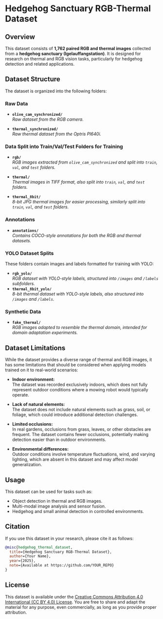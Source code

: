 # Hedgehog Sanctuary RGB-Thermal Dataset

## Overview
This dataset consists of **1,762 paired RGB and thermal images** collected from a **hedgehog sanctuary (Igelauffangstation)**. It is designed for research on thermal and RGB vision tasks, particularly for hedgehog detection and related applications.

## Dataset Structure
The dataset is organized into the following folders:

### Raw Data
- **`olive_cam_synchronized/`**  
  *Raw dataset from the RGB camera.*

- **`thermal_synchronized/`**  
  *Raw thermal dataset from the Optris PI640i.*

### Data Split into Train/Val/Test Folders for Training
- **`rgb/`**  
  *RGB images extracted from `olive_cam_synchronized` and split into `train`, `val`, and `test` folders.*

- **`thermal/`**  
  *Thermal images in TIFF format, also split into `train`, `val`, and `test` folders.*

- **`thermal_8bit/`**  
  *8-bit JPG thermal images for easier processing, similarly split into `train`, `val`, and `test` folders.*

### Annotations
- **`annotations/`**  
  *Contains COCO-style annotations for both the RGB and thermal datasets.*

### YOLO Dataset Splits
These folders contain images and labels formatted for training with YOLO:
- **`rgb_yolo/`**  
  *RGB dataset with YOLO-style labels, structured into `/images` and `/labels` subfolders.*
- **`thermal_8bit_yolo/`**  
  *8-bit thermal dataset with YOLO-style labels, also structured into `/images` and `/labels`.*

### Synthetic Data
- **`fake_thermal/`**  
  *RGB images adapted to resemble the thermal domain, intended for domain adaptation experiments.*

## Dataset Limitations
While the dataset provides a diverse range of thermal and RGB images, it has some limitations that should be considered when applying models trained on it to real-world scenarios:

- **Indoor environment:**  
  The dataset was recorded exclusively indoors, which does not fully represent outdoor conditions where a mowing robot would typically operate.

- **Lack of natural elements:**  
  The dataset does not include natural elements such as grass, soil, or foliage, which could introduce additional detection challenges.

- **Limited occlusions:**  
  In real gardens, occlusions from grass, leaves, or other obstacles are frequent. The dataset contains fewer occlusions, potentially making detection easier than in outdoor environments.

- **Environmental differences:**  
  Outdoor conditions involve temperature fluctuations, wind, and varying lighting, which are absent in this dataset and may affect model generalization.

## Usage
This dataset can be used for tasks such as:
- Object detection in thermal and RGB images.
- Multi-modal image analysis and sensor fusion.
- Hedgehog and small animal detection in controlled environments.

## Citation
If you use this dataset in your research, please cite it as follows:
```bibtex
@misc{hedgehog_thermal_dataset,
  title={Hedgehog Sanctuary RGB-Thermal Dataset},
  author={Your Name},
  year={2025},
  note={Available at https://github.com/YOUR_REPO}
}
```
## License
This dataset is available under the [Creative Commons Attribution 4.0 International (CC BY 4.0) License](https://creativecommons.org/licenses/by/4.0/).
You are free to share and adapt the material for any purpose, even commercially, as long as you provide proper attribution.

